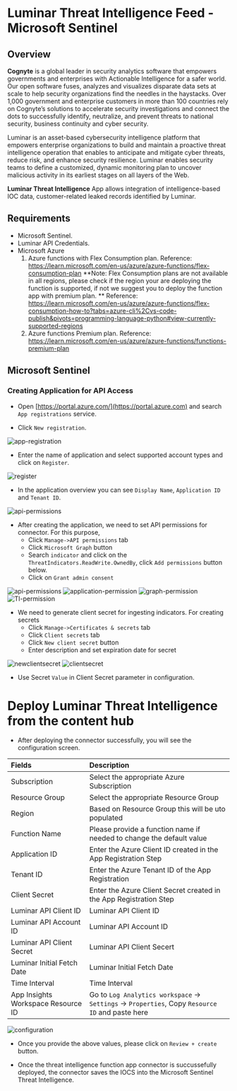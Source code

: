 # Luminar Threat Intelligence Feed - Microsoft Sentinel


## Overview

**Cognyte** is a global leader in security analytics software that empowers governments and enterprises with Actionable Intelligence for a safer world. Our open software fuses, analyzes and visualizes disparate data sets at scale to help security organizations find the needles in the haystacks. Over 1,000 government and enterprise customers in more than 100 countries rely on Cognyte’s solutions to accelerate security investigations and connect the dots to successfully identify, neutralize, and prevent threats to national security, business continuity and cyber security. 

Luminar is an asset-based cybersecurity intelligence platform that empowers enterprise organizations to build and maintain a proactive threat intelligence operation that enables to anticipate and mitigate cyber threats, reduce risk, and enhance security resilience. Luminar enables security teams to define a customized, dynamic monitoring plan to uncover malicious activity in its earliest stages on all layers of the Web. 

**Luminar Threat Intelligence** App allows integration of intelligence-based IOC data, customer-related leaked records identified by Luminar.

## Requirements
- Microsoft Sentinel.
- Luminar API Credentials.
- Microsoft Azure
  1. Azure functions with Flex Consumption plan.
     Reference: https://learn.microsoft.com/en-us/azure/azure-functions/flex-consumption-plan
	 **Note: Flex Consumption plans are not available in all regions, please check if the region your are deploying the function is supported, if not we suggest you to deploy the function app with premium plan. **
	 Reference: https://learn.microsoft.com/en-us/azure/azure-functions/flex-consumption-how-to?tabs=azure-cli%2Cvs-code-publish&pivots=programming-language-python#view-currently-supported-regions
  2. Azure functions Premium plan.
	 Reference: https://learn.microsoft.com/en-us/azure/azure-functions/functions-premium-plan

     
## Microsoft Sentinel

### Creating Application for API Access

- Open [https://portal.azure.com/](https://portal.azure.com) and search `App registrations` service.



- Click `New registration`.
  
![app-registration](Images/app-registration.png)



- Enter the name of application and select supported account types and click on `Register`.
  
![register](Images/register.png)


- In the application overview you can see `Display Name`, `Application ID` and `Tenant ID`.
  
![api-permissions](Images/api-permissions.png)


- After creating the application, we need to set API permissions for connector. For this purpose,
  - Click `Manage->API permissions` tab
  - Click `Microsoft Graph` button
  - Search `indicator` and click on the `ThreatIndicators.ReadWrite.OwnedBy`, click `Add permissions` button below.
  - Click on `Grant admin consent`
    
![api-permissions](Images/api-permissions.png)
![application-permission](Images/application-permission.png)
![graph-permission](Images/graph-permission.png)
![TI-permission](Images/TI-permission.png)
 

- We need to generate client secret for ingesting indicators. For creating secrets
  - Click `Manage->Certificates & secrets` tab
  - Click `Client secrets` tab
  - Click `New client secret` button
  - Enter description and set expiration date for secret
    
![newclientsecret](Images/newclientsecret.png)
![clientsecret](Images/clientsecret.png)

- Use Secret `Value` in Client Secret parameter in configuration.
  

# Deploy Luminar Threat Intelligence from the content hub

- After deploying the connector successfully, you will see the configuration screen. 
  
|       Fields       |   Description |
|:---------------------|:--------------------
| Subscription		| Select the appropriate Azure Subscription    | 
| Resource Group 	| Select the appropriate Resource Group |
| Region			| Based on Resource Group this will be uto populated |
| Function Name		| Please provide a function name if needed to change the default value|
| Application ID | Enter the Azure Client ID created in the App Registration Step |
| Tenant ID | Enter the Azure Tenant ID of the App Registration |
| Client Secret | Enter the Azure Client Secret created in the App Registration Step |
| Luminar API Client ID   | Luminar API Client ID |
| Luminar API Account ID | Luminar API Account ID |
| Luminar API Client Secret | Luminar API Client Secert |
| Luminar Initial Fetch Date | Luminar Initial Fetch Date |
| Time Interval | Time Interval |
| App Insights Workspace Resource ID | Go to `Log Analytics workspace` -> `Settings` -> `Properties`, Copy `Resource ID` and paste here |

![configuration](Images/configuration.png)

- Once you provide the above values, please click on `Review + create` button.

- Once the threat intelligence function app connector is succussefully deployed, the connector saves the IOCS into the Microsoft Sentinel Threat Intelligence.
